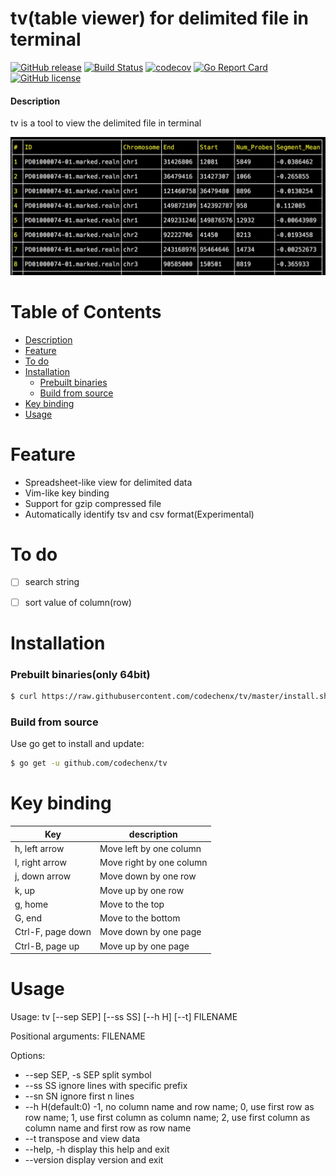 # tv(table viewer) for delimited file in terminal
[![GitHub release](https://img.shields.io/github/release/codechenx/tv.svg)](http://GitHub.com/codechenx/tv/releases)
[![Build Status](https://travis-ci.org/codechenx/tv.svg?branch=master)](https://travis-ci.org/codechenx/tv)
[![codecov](https://codecov.io/gh/codechenx/tv/branch/master/graph/badge.svg)](https://codecov.io/gh/codechenx/tv)
[![Go Report Card](https://goreportcard.com/badge/github.com/codechenx/tv)](https://goreportcard.com/report/github.com/codechenx/tv)
[![GitHub license](https://img.shields.io/github/license/codechenx/tv.svg)](https://github.com/codechenx/tv/blob/master/LICENSE)

#### Description

tv is a tool to view the delimited file in terminal

 ![Screenshot](screenshots/example.png)


# Table of Contents

- [Description](#description)
- [Feature](#feature)
- [To do](#to-do)
- [Installation](#installation)
  - [Prebuilt binaries](#prebuilt-binariesonly-64bit)
  - [Build from source](#build-from-source)
- [Key binding](#key-binding)
- [Usage](#usage)

# Feature

- Spreadsheet-like view for delimited data
- Vim-like key binding 
- Support for gzip compressed file
- Automatically identify tsv and csv format(Experimental)

# To do

- [ ] search string
- [ ] sort value of column(row)


# Installation

### Prebuilt binaries(only 64bit)

```bash
$ curl https://raw.githubusercontent.com/codechenx/tv/master/install.sh | bash
```

### Build from source

 Use go get to install and update:
```bash
$ go get -u github.com/codechenx/tv
```
# Key binding

  | Key               | description              |
  | ----------------- | ------------------------ |
  | h, left arrow     | Move left by one column  |
  | l, right arrow    | Move right by one column |
  | j, down arrow     | Move down by one row     |
  | k, up             | Move up by one row       |
  | g, home           | Move to the top          |
  | G, end            | Move to the bottom       |
  | Ctrl-F, page down | Move down by one page    |
  | Ctrl-B, page up   | Move up by one page      |

# Usage

Usage: tv [--sep SEP] [--ss SS] [--h H] [--t] FILENAME

Positional arguments:
  FILENAME

Options:
  - --sep SEP, -s SEP      split symbol
  - --ss SS                ignore lines with specific prefix
  - --sn SN                ignore first n lines
  - --h H(default:0)       -1, no column name and row name; 0, use first row as row name; 1, use first column as column name; 2, use first column as column name and first row as row name
  - --t                    transpose and view data
  - --help, -h             display this help and exit
  - --version              display version and exit